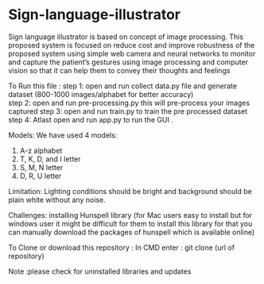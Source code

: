 # Sign-language-illustrator
Sign language illustrator is based on concept of image processing. This proposed system is focused on reduce cost and improve robustness of the proposed system using simple web camera and neural networks to monitor and capture the patient’s gestures using image processing and computer vision so that it can help them to convey their thoughts and feelings

To Run this file :
step 1: open and run collect data.py file and generate dataset (800-1000 images/alphabet for better accuracy)  
step 2: open and run pre-processing.py this will pre-process your images captured 
step 3: open and run train.py to train the pre processed dataset
step 4: Atlast open and run app.py to run the GUI .

Models:
We have used 4 models:
1. A-z alphabet
2. T, K, D, and I letter
3. S, M, N letter
4. D, R, U letter

Limitation:
Lighting conditions should be bright and background should be plain white without any noise.

Challenges:
installing Hunspell library (for Mac users easy to install but for windows user it might be difficult for them to install this library for that you can manually download the packages of hunspell which is available online)

To Clone or download this repository :
In CMD enter : git clone (url of repository)

Note :please check for uninstalled libraries and updates
